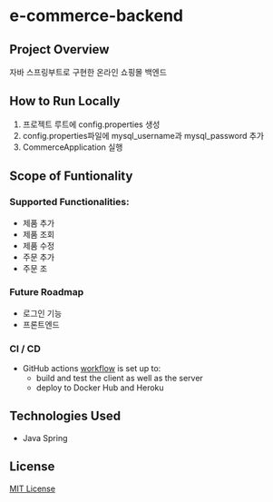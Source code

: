 # e-commerce-backend

## Project Overview

자바 스프링부트로 구현한 온라인 쇼핑몰 백엔드

## How to Run Locally

1. 프로젝트 루트에 config.properties 생성
2. config.properties파일에 mysql_username과 mysql_password 추가
3. CommerceApplication 실행

## Scope of Funtionality

### Supported Functionalities:

- 제품 추가
- 제품 조회
- 제품 수정
- 주문 추가
- 주문 조

### Future Roadmap

- 로그인 기능
- 프론트엔드

### CI / CD

- GitHub actions [workflow](.github/workflows/main.yml) is set up to:
  - build and test the client as well as the server
  - deploy to Docker Hub and Heroku
  

## Technologies Used

- Java Spring

## License

[MIT License](LICENSE)
